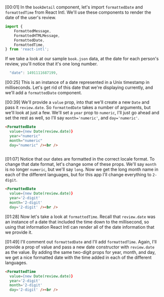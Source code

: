 [00:01] In the `bookDetail` component, let's import `formattedDate` and `formattedTime` from React Intl. We'll use these components to render the date of the user's review. 

```javascript
import {
    FormattedMessage,
    FormattedHTMLMessage,
    FormattedDate,
    FormattedTime,
} from 'react-intl';
```

If we take a look at our sample `book.json` data, at the date for each person's review, you'll notice that it's one long number.

```javascript
  "date": 1491111687199,
```  

[00:25] This is an instance of a date represented in a Unix timestamp in milliseconds. Let's get rid of this date that we're displaying currently, and we'll add a `formattedDate` component.

[00:39] We'll provide a `value` prop, into that we'll create a new `Date` and pass it `review.date`. So `formattedDate` takes a number of arguments, but we'll look at just a few. We'll set a `year` prop to `numeric`, I'll just go ahead and set the rest as well, so I'll say `month='numeric'`, and `day='numeric'`.

```HTML
<FormattedDate
  value={new Date(review.date)}
  year="numeric"
  month="numeric"
  day="numeric" /><br />
               
```                

[01:07] Notice that our dates are formatted in the correct locale format. To change that date format, let's change some of these props. We'll say `month` is no longer `numeric`, but we'll say `long`. Now we get the long month name in each of the different languages, but for this app I'll change everything to `2-digit`.

```HTML
<FormattedDate
  value={new Date(review.date)}
  year='2-digit'
  month='2-digit'
  day='2-digit' /><br />
```              

[01:28] Now let's take a look at `formattedTime`. Recall that `review.date` was an instance of a date that included the time down to the millisecond, so using that information React Intl can render all of the date information that we provide it.

[01:49] I'll comment out `formattedDate` and I'll add `formattedTime`. Again, I'll provide a prop of value and pass a new date constructor with `review.date` as the value. By adding the same two-digit props for year, month, and day, we get a nice formatted date with the time added in each of the different languages.

```HTML
<FormattedTime
  value={new Date(review.date)}
  year='2-digit'
  month='2-digit'
  day='2-digit' /><br />
```
